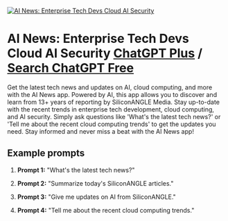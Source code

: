 
[![AI News:  Enterprise Tech Devs Cloud AI Security](null)](https://chat.openai.com/g/g-HUJoaun3J-ai-news-enterprise-tech-devs-cloud-ai-security)

# AI News:  Enterprise Tech Devs Cloud AI Security [ChatGPT Plus](https://chat.openai.com/g/g-HUJoaun3J-ai-news-enterprise-tech-devs-cloud-ai-security) / [Search ChatGPT Free](https://gptcall.net/index.html#/?search=AI%20News%3A%20%20Enterprise%20Tech%20Devs%20Cloud%20AI%20Security)

Get the latest tech news and updates on AI, cloud computing, and more with the AI News app. Powered by AI, this app allows you to discover and learn from 13+ years of reporting by SiliconANGLE Media. Stay up-to-date with the recent trends in enterprise tech development, cloud computing, and AI security. Simply ask questions like 'What's the latest tech news?' or 'Tell me about the recent cloud computing trends' to get the updates you need. Stay informed and never miss a beat with the AI News app!

## Example prompts

1. **Prompt 1:** "What's the latest tech news?"

2. **Prompt 2:** "Summarize today's SiliconANGLE articles."

3. **Prompt 3:** "Give me updates on AI from SiliconANGLE."

4. **Prompt 4:** "Tell me about the recent cloud computing trends."



